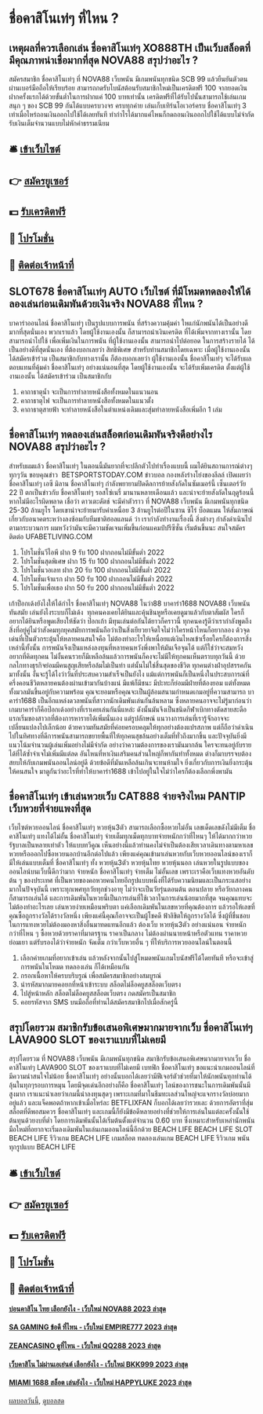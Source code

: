 # ชื่อคาสิโนเท่ๆ ที่ไหน ?
## เหตุผลที่ควรเลือกเล่น ชื่อคาสิโนเท่ๆ XO888TH เป็นเว็บสล็อตที่มีคุณภาพน่าเชื่อมากที่สุด NOVA88 สรุปว่าอะไร ?
สมัครสมาชิก ชื่อคาสิโนเท่ๆ ที่ NOVA88 เว็บพนัน มีเกมพนันทุกชนิด SCB 99 แล้วยืนยันตัวตนผ่านเบอร์มือถือให้เรียบร้อย สามารถกดรับโบนัสต้อนรับสมาชิกใหม่เป็นเครดิตฟรี 100 จากยอดเงินฝากครั้งแรกได้ด้วยขั้นต่ำในการฝากแค่ 100 บาทเท่านั้น เครดิตฟรีที่ได้รับไปนั้นสามารถใช้เล่นเกมสนุก ๆ ของ SCB 99 กันได้แบบครบวงจร ครบทุกค่าย เล่นเก็บเทิร์นโอเวอร์ครบ ชื่อคาสิโนเท่ๆ 3 เท่าเมื่อไหร่ถอนเงินออกไปใช้ได้เลยทันที ทำกำไรได้มากแค่ไหนก็กดถอนเงินออกไปใช้ได้แบบไม่จำกัด รับเงินเต็มจำนวนแบบไม่หักค่าธรรมเนียม

## 🛎 [เข้าเว็บไซต์](https://bit.ly/3SdLNi2)
## 👉 [สมัครยูเซอร์](https://bit.ly/3SdLNi2)
## 💵 [รับเครดิตฟรี](https://bit.ly/3dyRKHj)
## 👑 [โปรโมชั่น](https://bit.ly/3dyRKHj)
## 📱 [ติดต่อเจ้าหน้าที่](https://bit.ly/3dyRKHj)

## SLOT678 ชื่อคาสิโนเท่ๆ AUTO เว็บไซต์ ที่มีโหมดทดลองให้ได้ลองเล่นก่อนเดิมพันด้วยเงินจริง NOVA88 ที่ไหน ?
บาคาร่าออนไลน์ ชื่อคาสิโนเท่ๆ เป็นรูปแบบการพนัน ที่สร้างความคุ้มค่า ใหแก่นักพนันได้เป็นอย่างดีมากที่สุดนั่นเอง
พวกเราแล้ว โดยผู้ใช้งานเองนั้น ก็สามารถนำเงินเครดิต ที่ได้เพิ่มจากทางเรานั้น โดยสามารถนำไปใช้ เพื่อเพิ่มเงินในการพนัน ที่ผู้ใช้งานเองนั้น สามารถนำไปต่อยอด
ในการสร้างรายได้ ได้เป็นอย่างดีที่สุดนั่นเอง ที่ต้องบอกเลยว่า
สิทธิพิเศษ สำหรับท่านสมาชิกโดยเฉพาะ เมื่อผู้ใช้งานเองนั้น ได้สมัครเข้าร่วม เป็นสมาชิกกับทางเรานั้น ก็ต้องบอกเลยว่า ผู้ใช้งานเองนั้น ชื่อคาสิโนเท่ๆ จะได้รับผลตอบแทนที่คุ้มค่า ชื่อคาสิโนเท่ๆ อย่างแน่นอนที่สุด โดยผู้ใช้งานเองนั้น จะได้รับเพิ่มเครดิต ตั้งแต่ผู้ใช้งานเองนั้น ได้สมัครเข้าร่วม เป็นสมาชิกกับ
1. คาถาธาตุน้ำ จะเป็นการทำลายหนังสือทั้งหมดในแนวนอน
2. คาถาธาตุไฟ จะเป็นการทำลายหนังสือทั้งหมดในแนวตั้ง
3. คาถาธาตุสายฟ้า จะทำลายหนังสือในตำแหน่งเดิมและสุ่มทำลายหนังสือเพิ่มอีก 1 เล่ม

## ชื่อคาสิโนเท่ๆ ทดลองเล่นสล็อตก่อนเดิมพันจริงดีอย่างไร NOVA88 สรุปว่าอะไร ?
สำหรับผมแล้ว ชื่อคาสิโนเท่ๆ ในตอนนี้มันยากที่จะปลีกตัวไปทำเรื่องแบบนี้ ผมได้ยินสถานการณ์ต่างๆทุกๆวัน
ขอบคุณข่าว  BETSPORTSTODAY.COM
ข่าวบอล กองหลังร่างโย่งของลีลล์ เปิดเผยว่า ชื่อคาสิโนเท่ๆ เอซี มิลาน ชื่อคาสิโนเท่ๆ กำลังพยายามปิดดีลการย้ายสังกัดในซัมเมอร์นี้ เซ็นเตอร์วัย 22 ปี ตกเป็นข่าวกับ ชื่อคาสิโนเท่ๆ รอสโซ่เนรี่ มานานหลายเดือนแล้ว และน่าจะย้ายสังกัดในฤดูร้อนนี้หากไม่มีอะไรผิดพลาด
เชื่อว่า ดาวเตะดัตช์ จะมีค่าตัวราว ที่ NOVA88 เว็บพนัน มีเกมพนันทุกชนิด 25-30 ล้านยูโร โดยเขาน่าจะย้ายมารับค่าเหนื่อย 3 ล้านยูโรต่อปีในซาน ซิโร่
บ็อตแมน ให้สัมภาษณ์เกี่ยวกับอนาคตระหว่างลงซ้อมกับทีมชาติฮอลแลนด์ ว่า เรากำลังทำงานเรื่องนี้
สิ่งต่างๆ กำลังดำเนินไปตามกระบวนการ ผมหวังว่ามันจะมีความชัดเจนเพิ่มขึ้นก่อนแคมป์ปรีซีซั่น เริ่มต้นขึ้นนะ
สนใจสมัคร ติดต่อ UFABETLIVING.COM
1. โปรโมชั่นวีไอพี ฝาก 9 รับ 100 ฝากถอนไม่มีขั้นต่ำ 2022
2. โปรโมชั่นสุดพิเศษ ฝาก 15 รับ 100 ฝากถอนไม่มีขั้นต่ำ 2022
3. โปรโมชั่นวอเลท ฝาก 20 รับ 100 ฝากถอนไม่มีขั้นต่ำ 2022
4. โปรโมชั่นเจ้าแรก ฝาก 50 รับ 100 ฝากถอนไม่มีขั้นต่ำ 2022
5. โปรโมชั่นเพื่อเธอ ฝาก 50 รับ 200 ฝากถอนไม่มีขั้นต่ำ 2022

เก้าป็อกเด้งยังไงให้ได้กำไร ชื่อคาสิโนเท่ๆ NOVA88 โนว่า88 บาคาร่า1688 NOVA88 เว็บพนันทันสมัย เล่นยังไงระบบก็ไม่เด้ง  ทุกคนคงเคยได้ยินและคุ้นชินหูหรือเคยดูมาแล้วกับตาสัมผัส ใครก็อยากได้ยินหรือพูดเสียงให้ชัดว่า ป๊อกเก้า มีทุนเล่นต่อกันได้ยาวก็คราวนี้ ทุกคนคงรู้ดีว่าเรากำลังพูดถึงสิ่งที่อยู่คู่ไม่ว่าสังคมทุกยุคสมัยการพนันถือว่าเป็นสิ่งเยียวยาจิตใจไม่ว่าใครหน้าไหนก็อยากลอง ด้วจุดเด่นที่เป็นตัวกระตุ้นให้หลายคนสนใจคือ ไม่ต้องทำอะไรให้เหนื่อยแต่เงินไหลเข้าเรื่อยใครก็ต้องการสิ่งเหล่านี้ทั้งนั้น การพนันจึงเป็นแหล่งลงทุนที่หลายคนหวังพึ่งพาให้มันเจือจุนได้ แต่ก็ใช่ว่าจะสมหวังอยากที่คิดทุกคน ไม่งั้นคนรวยก็มีเหลือล้นแล้วการพนันก็คงจะไม่มีให้ทุกคนเห็นตราบทุกวันนี้ ด้วยกลไกทางธุรกิจย่อมมีคนสูญเสียหรือล้มไม่เป็นท่า แต่นั้นไม่ใช่สิ้นสุดของชีวิต ทุกคนต่างฝ่าอุปสรรคกันมาทั้งนั้น งั้นจะรู้ได้ไงว่าวันที่ประสบความสำเร็จเป็นยังไง แม้แต่การพนันก็เป็นหนึ่งในประสบการณ์ที่ครึ่งคอนชีวิตหลายคนต้องผ่านเข้ามากันบ้างแน่ มีแพ้ก็มีชนะ มีปะทะก็ย่อมมีฝ่ายที่ต้องยอม แต่ทั้งหมดทั้งมวลมันขึ้นอยู่กับความพร้อม คุณจะยอมหรือคุณจะเป็นผู้ล้อมสนามกำหนดเกมอยู่ที่ความสามารถ บาคาร่า1688 เป็นอีกแหล่งดวลพนันที่สาวกนักเดิมพันเล่นกันล้นหลาม ซึ่งหลายคนอาจจะไม่รู้มาก่อนว่าเกมบาคาร่าก็คือป๊อกเด้งอย่างที่เราเคยเล่นกันนี่แหล่ะ ดังนั้นมันจึงเป็นชนิดกีฬาเบิกทางตัดสายสะดือแรกเริ่มของสาวกที่ต้องการหารายได้เพิ่มนั่นเอง แต่รูปลักษณ์ แนวางการเล่นที่เรารู้จักอาจจะเปลี่ยนแปลงไปเล็กน้อย ด้วยความทันสมัยที่ค่อยครอบคลุมให้ทุกอย่างต้องแปรสภาพ แต่ก็ถือว่าดำเนินไปในทิศทางที่ดีการพนันสามารถขยายพื้นที่ให้ทุกคนสุขล้นอย่างเต็มที่ทั่วถึงมากขึ้น และปัจจุบันยิ่งมีแนวโน้มจำนวนผู้เล่นเพิ่มอย่างไม่มีจำกัด อย่างว่าความต้องการของเรามันมากล้น ใครจะทนอยู่กับรายได้ที่ได้ซ้ำจำเจไม่เพิ่มมีแต่ลด อันไหนที่หาเงินเสริมคนส่วนใหญ่ก็พากันทำทั้งหมด ต่างก็มาบรรจบต้องสยบให้กับเกมพนันออนไลน์อยู่ดี ด้วยข้อดีที่มันเหลือล้นเกินจะทนห้ามใจ ยิ่งเกี่ยวกับการเงินยิ่งกระตุ้นให้คนสนใจ มาดูกันว่าอะไรที่ทำให้บาคาร่า1688 เข้าไปอยู่ในใจไม่ว่าใครก็ต้องเลือกพึ่งพามัน

## ชื่อคาสิโนเท่ๆ เข้าเล่นหวยเว็บ CAT888 จ่ายจริงไหม PANTIP เว็บหวยที่จ่ายแพงที่สุด
เว็บไซต์หวยออนไลน์ ชื่อคาสิโนเท่ๆ หวยหุ้น3ตัว สามารถเลือกซื้อหวยไม่อั้น เลขเด็ดเลขดังไม่มีเต็ม ชื่อคาสิโนเท่ๆ แทงได้ไม่อั้น ชื่อคาสิโนเท่ๆ จ่ายเต็มทุกเม็ดทุกบาทจ่ายหนักกว่าที่ไหนๆ ให้ได้มากกว่าหวยรัฐบาลเป็นหลายเท่าตัว ให้แบบทวีคูณ เห็นอย่างนี้แล้วท่านคงไม่จำเป็นต้องเสียเวลาเดินทางตามหาเลขหวยหรือออกไปซื้อหวยนอกบ้านอีกต่อไปแล้ว เพียงแค่คุณเข้ามาเล่นหวยกับเว็บหวยออนไลน์ของเราก็มีให้เล่นแบบเต็มที่ ชื่อคาสิโนเท่ๆ ทั้ง หวยหุ้น3ตัว หวยหุ้นไทย หวยหุ้นนอก เล่นหวยในรูปแบบของออนไลน์บนเว็บนี้ดีกว่ามาก จ่ายหนัก ชื่อคาสิโนเท่ๆ จ่ายเต็ม ไม่อั้นเลข เพราะเราคือเว็บแทงหวยอันดับต้น ๆ ของประเทศ ที่เป็นหวยของคอหวยคนไทยอีกรูปแบบหนึ่งที่ได้รับความนิยมและเป็นกระแสอย่างมากในปัจจุบันนี้ เพราะทุกเพศทุกวัยทุกช่วงอายุ ไม่ว่าจะเป็นวัยรุ่นตอนต้น ตอนปลาย หรือวัยกลางคน ก็สามารถเล่นได้ และการเดิมพันในหวยนี้เป็นการเล่นที่ใช้เวลาในการเล่นน้อยมากที่สุด จนคุณแทบจะไม่ต้องทำอะไรเลย เล่นหวยง่ายเหมือนพริบตา แค่เลือกเดิมพันในเลขหวยที่คุณต้องการ แล้วรอให้เลขที่คุณซื้อถูกรางวัลได้รางวัลหนึ่ง เพียงแค่นี้คุณก็อาจจะเป็นผู้โชคดี ฟ้าลิขิตให้ถูกรางวัลได้ ซึ่งผู้ที่ชื่นชอบในการแทงหวยไม่ต้องมองหาสิ่งอื่นมาทดแทนอีกแล้ว ต้องเว็บ หวยหุ้น3ตัว อย่างแน่นอน จ่ายหนักกว่าที่ไหน ๆ ซื้อหวยด้วยราคาที่มาตรฐาน ราคาเป็นกลาง ไม่ต้องผ่านนายหน้าหรือตัวแทน ราคาหวยย่อมเยา แต่รับรองได้ว่าจ่ายหนัก จัดเต็ม กว่าเว็บหวยอื่น ๆ ที่ให้บริการหวยออนไลน์ในตอนนี้
1. เลือกค่ายเกมที่อยากเข้าเล่น แล้วหลังจากนั้นไปสู่โหมดพนันเกมโบนัสฟรีได้โดยทันที หรือจะเข้าสู่การพนันในโหมด ทดลองเล่น ก็ได้เหมือนกัน
2. กรอกเนื้อหาให้ครบบริบรูณ์ เพื่อสมัครสมาชิกอย่างสมบูรณ์
3. นำรหัสมากมายคอยกที่หน้าเข้าระบบ สล็อตไม่ล็อคยูสสล็อตเว็บตรง
4. ไปสู่หน้าหลัก สล็อตไม่ล็อคยูสสล็อตเว็บตรง กดสมัครเป็นสมาชิก
5. คอยรหัสจาก SMS บนมือถือที่ท่านได้สมัครสมาชิกไปเมื่อสักครู่นี้

## สรุปโดยรวม สมาชิกรับข้อเสนอพิเศษมากมายจากเว็บ ชื่อคาสิโนเท่ๆ LAVA900 SLOT ของเราแบบที่ไม่เคยมี
สรุปโดยรวม ที่ NOVA88 เว็บพนัน มีเกมพนันทุกชนิด สมาชิกรับข้อเสนอพิเศษมากมายจากเว็บ ชื่อคาสิโนเท่ๆ LAVA900 SLOT ของเราแบบที่ไม่เคยมี เบทฟิก ชื่อคาสิโนเท่ๆ ขอแนะนำเกมออนไลน์ที่มีความน่าสนใจไม่น้อย ชื่อคาสิโนเท่ๆ อย่างนั้นบอกได้เลยว่ามีฟีเจอร์ตัวช่วยที่มาให้นักพนันทุกท่านได้ลุ้นในทุกๆรอบการหมุน โดยมีจุดเด่นอีกอย่างก็คือ ชื่อคาสิโนเท่ๆ ไลน์ของการชนะในการเดิมพันนั้นมีสูงมาก เราแนะนำเลยว่าเกมนี้น่าลงทุนสุดๆ เพราะเกมที่มาในธีมทะเลส่วนใหญ่จะแจกรางวัลบ่อยมากอยู่แล้ว และแจ็คพอตถ้าหากเข้าเมื่อไหร่ละ BETFLIXFAN ก็บอกได้เลยว่ารวยเละ ด้วยการอัตราที่สุ่มสล็อตที่ดีพอสมควร ชื่อคาสิโนเท่ๆ และเกมนี้ก็ยังมีข้อดีหลายอย่างที่ช่วยให้การเล่นในแต่ละครั้งนั้นใช้ต้นทุนด้วยงบที่ต่ำ โดยการเดิมพันนั้นได้เริ่มต้นตั้งแต่จำนวน 0.60 บาท ซึ่งเหมาะสำหรับเหล่านักพนันมือใหม่ที่อยากจะเริ่มลงเดิมพันในเล่นเกมออนไลน์นี้อีกด้วย
BEACH LIFE BEACH LIFE SLOT BEACH LIFE รีวิวเกม BEACH LIFE เกมสล็อต ทดลองเล่นเกม BEACH LIFE รีวิวเกม พนันทุกรูปแบบ BEACH LIFE

## 🛎 [เข้าเว็บไซต์](https://bit.ly/3SdLNi2)
## 👉 [สมัครยูเซอร์](https://bit.ly/3SdLNi2)
## 💵 [รับเครดิตฟรี](https://bit.ly/3dyRKHj)
## 👑 [โปรโมชั่น](https://bit.ly/3dyRKHj)
## 📱 [ติดต่อเจ้าหน้าที่](https://bit.ly/3dyRKHj)

#### [บ่อนคาสิโน ไทย เลือกยังไง - เว็บใหม่ NOVA88 2023 ล่าสุด](https://atom.io/themes/บ่อนคาสิโน%20ไทย%20เลือกยังไง%20-%20เว็บใหม่%20nova88%202023%20ล่าสุด)
#### [SA GAMING ข้อดี ที่ไหน - เว็บใหม่ EMPIRE777 2023 ล่าสุด](https://atom.io/themes/sa%20gaming%20ข้อดี%20ที่ไหน%20-%20เว็บใหม่%20empire777%202023%20ล่าสุด)
#### [ZEANCASINO ดูที่ไหน - เว็บใหม่ QQ288 2023 ล่าสุด](https://atom.io/themes/zeancasino%20ดูที่ไหน%20-%20เว็บใหม่%20qq288%202023%20ล่าสุด)
#### [เว็บคาสิโน ไม่ผ่านเอเย่นต์ เลือกยังไง - เว็บใหม่ BKK999 2023 ล่าสุด](https://atom.io/themes/เว็บคาสิโน%20ไม่ผ่านเอเย่นต์%20เลือกยังไง%20-%20เว็บใหม่%20bkk999%202023%20ล่าสุด)
#### [MIAMI 1688 สล็อต เล่นยังไง - เว็บใหม่ HAPPYLUKE 2023 ล่าสุด](https://atom.io/themes/miami%201688%20สล็อต%20เล่นยังไง%20-%20เว็บใหม่%20happyluke%202023%20ล่าสุด)

[ผลบอลวันนี้](https://siamsport.tv "ผลบอลวันนี้"), [ดูบอลสด](https://siamsport.tv/ดูบอลสด "ดูบอลสด")